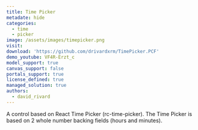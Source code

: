```yaml
---
title: Time Picker
metadate: hide
categories:
  - time
  - picker
image: /assets/images/timepicker.png
visit: 
download: 'https://github.com/drivardxrm/TimePicker.PCF'
demo_youtube: VF4R-Erzt_c
model_support: true
canvas_support: false
portals_support: true
license_defined: true
managed_solution: true
authors:
  - david_rivard
---
```


A control based on React Time Picker (rc-time-picker). The Time Picker is based on 2 whole number backing fields (hours and minutes).
